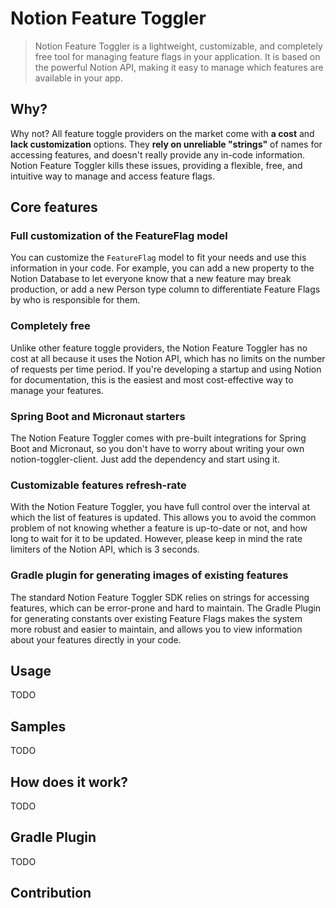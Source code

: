 # Notion Feature Toggler
> Notion Feature Toggler is a lightweight, customizable, and completely free tool for managing feature flags in your application. It is based on the powerful Notion API, making it easy to manage which features are available in your app.

## Why? 
Why not? All feature toggle providers on the market come with **a cost** and **lack customization** options. They **rely on unreliable "strings"** of names for accessing features, and doesn't really provide any in-code information. Notion Feature Toggler kills these issues, providing a flexible, free, and intuitive way to manage and access feature flags.

## Core features
### Full customization of the FeatureFlag model
You can customize the `FeatureFlag` model to fit your needs and use this information in your code. For example, you can add a new property to the Notion Database to let everyone know that a new feature may break production, or add a new Person type column to differentiate Feature Flags by who is responsible for them.

### Completely free
Unlike other feature toggle providers, the Notion Feature Toggler has no cost at all because it uses the Notion API, which has no limits on the number of requests per time period. If you're developing a startup and using Notion for documentation, this is the easiest and most cost-effective way to manage your features.

### Spring Boot and Micronaut starters
The Notion Feature Toggler comes with pre-built integrations for Spring Boot and Micronaut, so you don't have to worry about writing your own notion-toggler-client. Just add the dependency and start using it.

### Customizable features refresh-rate
With the Notion Feature Toggler, you have full control over the interval at which the list of features is updated. This allows you to avoid the common problem of not knowing whether a feature is up-to-date or not, and how long to wait for it to be updated. However, please keep in mind the rate limiters of the Notion API, which is 3 seconds.

### Gradle plugin for generating images of existing features
The standard Notion Feature Toggler SDK relies on strings for accessing features, which can be error-prone and hard to maintain. The Gradle Plugin for generating constants over existing Feature Flags makes the system more robust and easier to maintain, and allows you to view information about your features directly in your code.

## Usage
TODO 

## Samples
TODO

## How does it work?
TODO

## Gradle Plugin
TODO

## Contribution